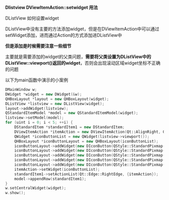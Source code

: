 

**Dlistview DViewItemAction::setwidget 用法**



DListView 如何设置widget

DListView中没有主要的方法添加widget，但是在DViewItemAction中可以通过setWidget添加，进而通过Action的方式添加进DListView中

**但是添加是时候需要注意一些细节**

主要就是需要添加的widget的父类问题，**需要将父类设置为DListView中的DListView::viewport()返回的widget**，否则会出现滚动区域widget坐标不正确的问题

以下为main函数中演示的小案例

```cpp
DMainWindow w;
DWidget *widget = new DWidget(&w);
QHBoxLayout *layout = new QHBoxLayout(widget);
DListView *listview = new DListView(widget);
layout->addWidget(listview);
QStandardItemModel *model = new QStandardItemModel(widget);
listview->setModel(model);
for (uint i = 0; i < 5; ++i) {
    DStandardItem *standardItem1 = new DStandardItem;
    DViewItemAction *itemAction = new DViewItemAction(Qt::AlignRight, QSize(36, 36), QSize(80, 80), true);
    QWidget *iconButtonList = new QWidget(listview->viewport());
    QHBoxLayout *iconButtonLayout = new QHBoxLayout(iconButtonList);
    iconButtonLayout->addWidget(new DIconButton(QStyle::StandardPixmap(QStyle::SP_TitleBarMenuButton + i)));
    iconButtonLayout->addWidget(new DIconButton(QStyle::StandardPixmap(QStyle::SP_TitleBarMenuButton + i * 4 + 1)));
    iconButtonLayout->addWidget(new DIconButton(QStyle::StandardPixmap(QStyle::SP_TitleBarMenuButton + i * 4 + 2)));
    iconButtonLayout->addWidget(new DIconButton(QStyle::StandardPixmap(QStyle::SP_TitleBarMenuButton + i * 4 + 3)));
    iconButtonLayout->addWidget(new DIconButton(QStyle::StandardPixmap(QStyle::SP_TitleBarMenuButton + i * 4 + 4)));
    itemAction->setWidget(iconButtonList);
    standardItem1->setActionList(Qt::Edge::RightEdge, {itemAction});
    model->appendRow(standardItem1);
}
w.setCentralWidget(widget);
w.show();
```


